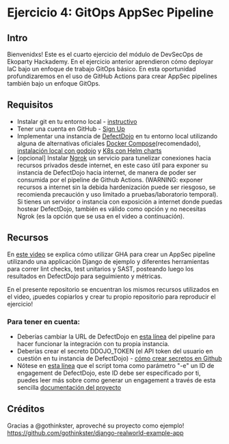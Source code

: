# Ejercicio 4: GitOps AppSec Pipeline

## Intro
Bienvenidxs! Este es el cuarto ejercicio del módulo de DevSecOps de Ekoparty Hackademy. En el ejercicio anterior aprendieron cómo deployar IaC bajo un enfoque de trabajo GitOps básico. En esta oportunidad profundizaremos en el uso de GitHub Actions para crear AppSec pipelines también bajo un enfoque GitOps.

## Requisitos
* Instalar git en tu entorno local - [instructivo](https://git-scm.com/book/es/v2/Inicio---Sobre-el-Control-de-Versiones-Instalaci%C3%B3n-de-Git)
* Tener una cuenta en GitHub - [Sign Up](https://github.com/join)
* Implementar una instancia de [DefectDojo](https://www.defectdojo.org/) en tu entorno local utilizando alguna de alternativas oficiales [Docker Compose](https://github.com/DefectDojo/django-DefectDojo#quick-start)(recomendado), [instalación local con godojo](https://github.com/DefectDojo/godojo) y [K8s con Helm charts](https://github.com/DefectDojo/django-DefectDojo/blob/master/KUBERNETES.md)
* [opcional] Instalar [Ngrok](https://ngrok.com/download) un servicio para tunelizar conexiones hacia recursos privados desde internet, en este caso útil para exponer su instancia de DefectDojo hacia internet, de manera de poder ser consumida por el pipeline de Github Actions. (WARNING: exponer recursos a internet sin la debida hardenización puede ser riesgoso, se recomienda precaución y uso limitado a pruebas/laboratorio temporal). Si tienes un servidor o instancia con exposición a internet donde puedas hostear DefectDojo, también es válido como opción y no necesitas Ngrok (es la opción que se usa en el video a continuación).

## Recursos

En [este video](https://www.youtube.com/watch?v=iQRIHINefTo) se explica  cómo utilizar GHA para crear un AppSec pipeline utilizando una applicación Django de ejemplo y diferentes herramientas para correr lint checks, test unitarios y SAST, posteando luego los resultados en DefectDojo para seguimiento y métricas.

En el presente repositorio se encuentran los mismos recursos utilizados en el video, ¡puedes copiarlos y crear tu propio repositorio para reproducir el ejercicio!

### Para tener en cuenta:

* Deberías cambiar la URL de DefectDojo en [esta línea](https://github.com/celagus/gitops-exercise-2/blob/master/.github/workflows/gitsecops-pipeline.yml#L32) del pipeline para hacer funcionar la integración con tu propia instancia.
* Deberías crear el secreto DDOJO_TOKEN (el API token del usuario en cuestión en tu instancia de DefectDojo) - [cómo crear secretos en Github](https://docs.github.com/es/actions/reference/encrypted-secrets#creating-encrypted-secrets-for-an-environment)
* Nótese en [esta línea](https://github.com/celagus/gha-ci-test/blob/main/.github/workflows/gitsecops-pipeline.yml#L55) que el script toma como parámetro "-e" un ID de engagement de DefectDojo, este ID debe ser especificado por ti, puedes leer más sobre como generar un engagement a través de esta sencilla [documentación del proyecto](https://defectdojo.readthedocs.io/en/latest/start-using.html#create-a-new-engagement)


## Créditos
Gracias a @gothinkster, aproveché su proyecto como ejemplo! https://github.com/gothinkster/django-realworld-example-app




